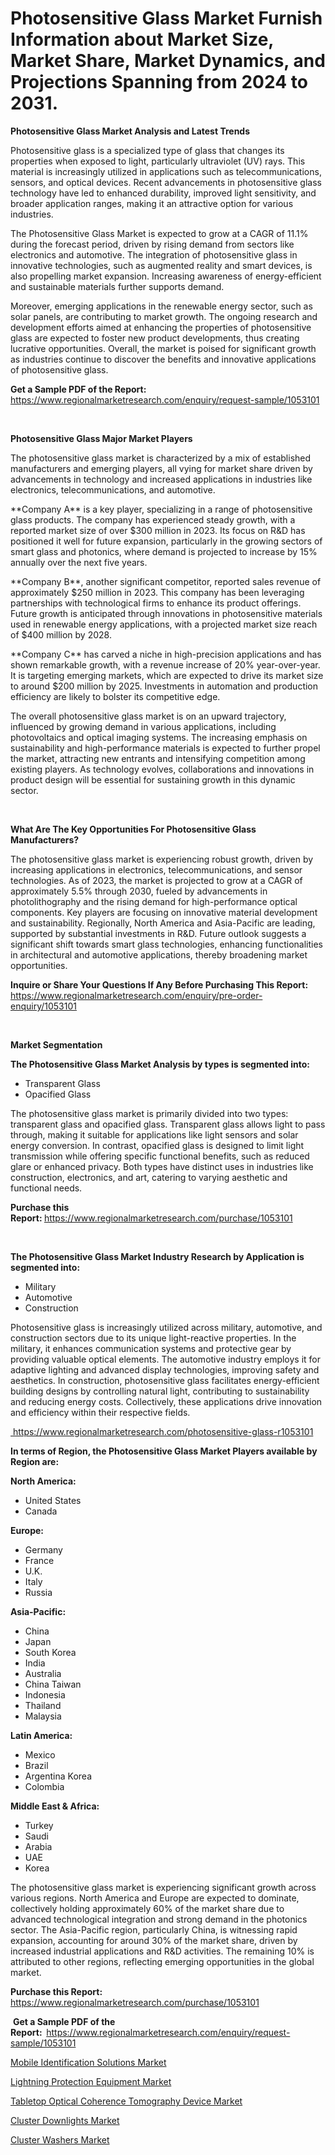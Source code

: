 <p><h1>Photosensitive Glass Market Furnish Information about Market Size, Market Share, Market Dynamics, and Projections Spanning from 2024 to 2031.</h1></p><p><strong>Photosensitive Glass Market Analysis and Latest Trends</strong></p>
<p><p>Photosensitive glass is a specialized type of glass that changes its properties when exposed to light, particularly ultraviolet (UV) rays. This material is increasingly utilized in applications such as telecommunications, sensors, and optical devices. Recent advancements in photosensitive glass technology have led to enhanced durability, improved light sensitivity, and broader application ranges, making it an attractive option for various industries.</p><p>The Photosensitive Glass Market is expected to grow at a CAGR of 11.1% during the forecast period, driven by rising demand from sectors like electronics and automotive. The integration of photosensitive glass in innovative technologies, such as augmented reality and smart devices, is also propelling market expansion. Increasing awareness of energy-efficient and sustainable materials further supports demand.</p><p>Moreover, emerging applications in the renewable energy sector, such as solar panels, are contributing to market growth. The ongoing research and development efforts aimed at enhancing the properties of photosensitive glass are expected to foster new product developments, thus creating lucrative opportunities. Overall, the market is poised for significant growth as industries continue to discover the benefits and innovative applications of photosensitive glass.</p></p>
<p><strong>Get a Sample PDF of the Report:&nbsp;</strong> <a href="https://www.regionalmarketresearch.com/enquiry/request-sample/1053101">https://www.regionalmarketresearch.com/enquiry/request-sample/1053101</a></p>
<p>&nbsp;</p>
<p><strong>Photosensitive Glass Major Market Players</strong></p>
<p><p>The photosensitive glass market is characterized by a mix of established manufacturers and emerging players, all vying for market share driven by advancements in technology and increased applications in industries like electronics, telecommunications, and automotive.</p><p>**Company A** is a key player, specializing in a range of photosensitive glass products. The company has experienced steady growth, with a reported market size of over $300 million in 2023. Its focus on R&D has positioned it well for future expansion, particularly in the growing sectors of smart glass and photonics, where demand is projected to increase by 15% annually over the next five years.</p><p>**Company B**, another significant competitor, reported sales revenue of approximately $250 million in 2023. This company has been leveraging partnerships with technological firms to enhance its product offerings. Future growth is anticipated through innovations in photosensitive materials used in renewable energy applications, with a projected market size reach of $400 million by 2028.</p><p>**Company C** has carved a niche in high-precision applications and has shown remarkable growth, with a revenue increase of 20% year-over-year. It is targeting emerging markets, which are expected to drive its market size to around $200 million by 2025. Investments in automation and production efficiency are likely to bolster its competitive edge.</p><p>The overall photosensitive glass market is on an upward trajectory, influenced by growing demand in various applications, including photovoltaics and optical imaging systems. The increasing emphasis on sustainability and high-performance materials is expected to further propel the market, attracting new entrants and intensifying competition among existing players. As technology evolves, collaborations and innovations in product design will be essential for sustaining growth in this dynamic sector.</p></p>
<p>&nbsp;</p>
<p><strong>What Are The Key Opportunities For Photosensitive Glass Manufacturers?</strong></p>
<p><p>The photosensitive glass market is experiencing robust growth, driven by increasing applications in electronics, telecommunications, and sensor technologies. As of 2023, the market is projected to grow at a CAGR of approximately 5.5% through 2030, fueled by advancements in photolithography and the rising demand for high-performance optical components. Key players are focusing on innovative material development and sustainability. Regionally, North America and Asia-Pacific are leading, supported by substantial investments in R&D. Future outlook suggests a significant shift towards smart glass technologies, enhancing functionalities in architectural and automotive applications, thereby broadening market opportunities.</p></p>
<p><strong>Inquire or Share Your Questions If Any Before Purchasing This Report:</strong> <a href="https://www.regionalmarketresearch.com/enquiry/pre-order-enquiry/1053101">https://www.regionalmarketresearch.com/enquiry/pre-order-enquiry/1053101</a></p>
<p>&nbsp;</p>
<p><strong>Market Segmentation</strong></p>
<p><strong>The Photosensitive Glass Market Analysis by types is segmented into:</strong></p>
<p><ul><li>Transparent Glass</li><li>Opacified Glass</li></ul></p>
<p><p>The photosensitive glass market is primarily divided into two types: transparent glass and opacified glass. Transparent glass allows light to pass through, making it suitable for applications like light sensors and solar energy conversion. In contrast, opacified glass is designed to limit light transmission while offering specific functional benefits, such as reduced glare or enhanced privacy. Both types have distinct uses in industries like construction, electronics, and art, catering to varying aesthetic and functional needs.</p></p>
<p><strong>Purchase this Report:&nbsp;</strong><a href="https://www.regionalmarketresearch.com/purchase/1053101">https://www.regionalmarketresearch.com/purchase/1053101</a></p>
<p>&nbsp;</p>
<p><strong>The Photosensitive Glass Market Industry Research by Application is segmented into:</strong></p>
<p><ul><li>Military</li><li>Automotive</li><li>Construction</li></ul></p>
<p><p>Photosensitive glass is increasingly utilized across military, automotive, and construction sectors due to its unique light-reactive properties. In the military, it enhances communication systems and protective gear by providing valuable optical elements. The automotive industry employs it for adaptive lighting and advanced display technologies, improving safety and aesthetics. In construction, photosensitive glass facilitates energy-efficient building designs by controlling natural light, contributing to sustainability and reducing energy costs. Collectively, these applications drive innovation and efficiency within their respective fields.</p></p>
<p><a href="https://www.regionalmarketresearch.com/photosensitive-glass-r1053101">&nbsp;https://www.regionalmarketresearch.com/photosensitive-glass-r1053101</a></p>
<p><strong>In terms of Region, the Photosensitive Glass Market Players available by Region are:</strong></p>
<p>
    <p> <strong> North America: </strong>
        <ul>
            <li>United States</li>
            <li>Canada</li>
        </ul>
        </p> 
    <p> <strong> Europe: </strong>
        <ul>
            <li>Germany</li>
            <li>France</li>
            <li>U.K.</li>
            <li>Italy</li>
            <li>Russia</li>
        </ul>
        </p> 
    <p> <strong> Asia-Pacific: </strong>
        <ul>
            <li>China</li>
            <li>Japan</li>
            <li>South Korea</li>
            <li>India</li>
            <li>Australia</li>
            <li>China Taiwan</li>
            <li>Indonesia</li>
            <li>Thailand</li>
            <li>Malaysia</li>
        </ul>
        </p> 
    <p> <strong> Latin America: </strong>
        <ul>
            <li>Mexico</li>
            <li>Brazil</li>
            <li>Argentina Korea</li>
            <li>Colombia</li>
        </ul>
        </p> 
    <p> <strong> Middle East & Africa: </strong>
        <ul>
            <li>Turkey</li>
            <li>Saudi</li>
            <li>Arabia</li>
            <li>UAE</li>
            <li>Korea</li>
        </ul>
    </p>
    </p>
<p><p>The photosensitive glass market is experiencing significant growth across various regions. North America and Europe are expected to dominate, collectively holding approximately 60% of the market share due to advanced technological integration and strong demand in the photonics sector. The Asia-Pacific region, particularly China, is witnessing rapid expansion, accounting for around 30% of the market share, driven by increased industrial applications and R&D activities. The remaining 10% is attributed to other regions, reflecting emerging opportunities in the global market.</p></p>
<p><strong>Purchase this Report: </strong><a href="https://www.regionalmarketresearch.com/purchase/1053101">https://www.regionalmarketresearch.com/purchase/1053101</a></p>
<p>&nbsp;<strong>Get a Sample PDF of the Report:&nbsp;&nbsp;</strong><a href="https://www.regionalmarketresearch.com/enquiry/request-sample/1053101">https://www.regionalmarketresearch.com/enquiry/request-sample/1053101</a></p>
<p><strong></strong></p>
<p><p><a href="https://issuu.com/reportprime-2/docs/mobile-identification-solutions-mar_5b478be8385130">Mobile Identification Solutions Market</a></p><p><a href="https://www.linkedin.com/pulse/lightning-protection-equipment-market-essentials-key-players-hkrde?trackingId=4c6FCXl1Tmu8eCGQFfNOjA%3D%3D">Lightning Protection Equipment Market</a></p><p><a href="https://issuu.com/reportprime-2/docs/tabletop-optical-coherence-tomograp_83020e426c5701">Tabletop Optical Coherence Tomography Device Market</a></p><p><a href="https://medium.com/@danielhavlin/global-cluster-downlights-market-size-and-market-trends-analysis-by-regional-outlook-competitive-4267978ade99?postPublishedType=repub">Cluster Downlights Market</a></p><p><a href="https://medium.com/@danielhavlin/cluster-washers-market-evolution-global-trends-and-regional-dynamics-2024-2031-a1f5fc83ec77?postPublishedType=repub">Cluster Washers Market</a></p></p>